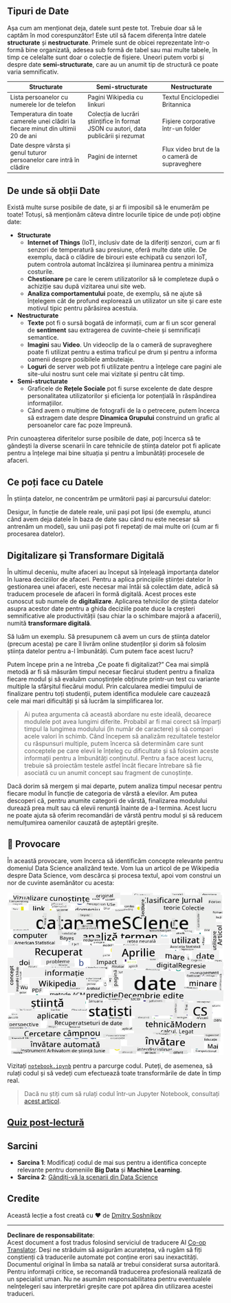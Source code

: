 <!--
CO_OP_TRANSLATOR_METADATA:
{
  "original_hash": "8141e7195841682914be03ef930fe43d",
  "translation_date": "2025-09-03T20:29:12+00:00",
  "source_file": "1-Introduction/01-defining-data-science/README.md",
  "language_code": "ro"
}
-->
## Tipuri de Date

Așa cum am menționat deja, datele sunt peste tot. Trebuie doar să le captăm în mod corespunzător! Este util să facem diferența între datele **structurate** și **nestructurate**. Primele sunt de obicei reprezentate într-o formă bine organizată, adesea sub formă de tabel sau mai multe tabele, în timp ce celelalte sunt doar o colecție de fișiere. Uneori putem vorbi și despre date **semi-structurate**, care au un anumit tip de structură ce poate varia semnificativ.

| Structurate                                                                  | Semi-structurate                                                                               | Nestructurate                          |
| --------------------------------------------------------------------------- | --------------------------------------------------------------------------------------------- | -------------------------------------- |
| Lista persoanelor cu numerele lor de telefon                                 | Pagini Wikipedia cu linkuri                                                                   | Textul Enciclopediei Britannica        |
| Temperatura din toate camerele unei clădiri la fiecare minut din ultimii 20 de ani | Colecția de lucrări științifice în format JSON cu autori, data publicării și rezumat          | Fișiere corporative într-un folder     |
| Date despre vârsta și genul tuturor persoanelor care intră în clădire        | Pagini de internet                                                                            | Flux video brut de la o cameră de supraveghere |

## De unde să obții Date

Există multe surse posibile de date, și ar fi imposibil să le enumerăm pe toate! Totuși, să menționăm câteva dintre locurile tipice de unde poți obține date:

* **Structurate**
  - **Internet of Things** (IoT), inclusiv date de la diferiți senzori, cum ar fi senzori de temperatură sau presiune, oferă multe date utile. De exemplu, dacă o clădire de birouri este echipată cu senzori IoT, putem controla automat încălzirea și iluminarea pentru a minimiza costurile.
  - **Chestionare** pe care le cerem utilizatorilor să le completeze după o achiziție sau după vizitarea unui site web.
  - **Analiza comportamentului** poate, de exemplu, să ne ajute să înțelegem cât de profund explorează un utilizator un site și care este motivul tipic pentru părăsirea acestuia.
* **Nestructurate**
  - **Texte** pot fi o sursă bogată de informații, cum ar fi un scor general de **sentiment** sau extragerea de cuvinte-cheie și semnificații semantice.
  - **Imagini** sau **Video**. Un videoclip de la o cameră de supraveghere poate fi utilizat pentru a estima traficul pe drum și pentru a informa oamenii despre posibilele ambuteiaje.
  - **Loguri** de server web pot fi utilizate pentru a înțelege care pagini ale site-ului nostru sunt cele mai vizitate și pentru cât timp.
* **Semi-structurate**
  - Graficele de **Rețele Sociale** pot fi surse excelente de date despre personalitatea utilizatorilor și eficiența lor potențială în răspândirea informațiilor.
  - Când avem o mulțime de fotografii de la o petrecere, putem încerca să extragem date despre **Dinamica Grupului** construind un grafic al persoanelor care fac poze împreună.

Prin cunoașterea diferitelor surse posibile de date, poți încerca să te gândești la diverse scenarii în care tehnicile de știința datelor pot fi aplicate pentru a înțelege mai bine situația și pentru a îmbunătăți procesele de afaceri.

## Ce poți face cu Datele

În știința datelor, ne concentrăm pe următorii pași ai parcursului datelor:

Desigur, în funcție de datele reale, unii pași pot lipsi (de exemplu, atunci când avem deja datele în baza de date sau când nu este necesar să antrenăm un model), sau unii pași pot fi repetați de mai multe ori (cum ar fi procesarea datelor).

## Digitalizare și Transformare Digitală

În ultimul deceniu, multe afaceri au început să înțeleagă importanța datelor în luarea deciziilor de afaceri. Pentru a aplica principiile științei datelor în gestionarea unei afaceri, este necesar mai întâi să colectăm date, adică să traducem procesele de afaceri în formă digitală. Acest proces este cunoscut sub numele de **digitalizare**. Aplicarea tehnicilor de știința datelor asupra acestor date pentru a ghida deciziile poate duce la creșteri semnificative ale productivității (sau chiar la o schimbare majoră a afacerii), numită **transformare digitală**.

Să luăm un exemplu. Să presupunem că avem un curs de știința datelor (precum acesta) pe care îl livrăm online studenților și dorim să folosim știința datelor pentru a-l îmbunătăți. Cum putem face acest lucru?

Putem începe prin a ne întreba „Ce poate fi digitalizat?” Cea mai simplă metodă ar fi să măsurăm timpul necesar fiecărui student pentru a finaliza fiecare modul și să evaluăm cunoștințele obținute printr-un test cu variante multiple la sfârșitul fiecărui modul. Prin calcularea mediei timpului de finalizare pentru toți studenții, putem identifica modulele care cauzează cele mai mari dificultăți și să lucrăm la simplificarea lor.
> Ai putea argumenta că această abordare nu este ideală, deoarece modulele pot avea lungimi diferite. Probabil ar fi mai corect să împarți timpul la lungimea modulului (în număr de caractere) și să compari acele valori în schimb.
Când începem să analizăm rezultatele testelor cu răspunsuri multiple, putem încerca să determinăm care sunt conceptele pe care elevii le înțeleg cu dificultate și să folosim aceste informații pentru a îmbunătăți conținutul. Pentru a face acest lucru, trebuie să proiectăm testele astfel încât fiecare întrebare să fie asociată cu un anumit concept sau fragment de cunoștințe.

Dacă dorim să mergem și mai departe, putem analiza timpul necesar pentru fiecare modul în funcție de categoria de vârstă a elevilor. Am putea descoperi că, pentru anumite categorii de vârstă, finalizarea modulului durează prea mult sau că elevii renunță înainte de a-l termina. Acest lucru ne poate ajuta să oferim recomandări de vârstă pentru modul și să reducem nemulțumirea oamenilor cauzată de așteptări greșite.

## 🚀 Provocare

În această provocare, vom încerca să identificăm concepte relevante pentru domeniul Data Science analizând texte. Vom lua un articol de pe Wikipedia despre Data Science, vom descărca și procesa textul, apoi vom construi un nor de cuvinte asemănător cu acesta:

![Nor de cuvinte pentru Data Science](../../../../translated_images/ds_wordcloud.664a7c07dca57de017c22bf0498cb40f898d48aa85b3c36a80620fea12fadd42.ro.png)

Vizitați [`notebook.ipynb`](../../../../../../../../../1-Introduction/01-defining-data-science/notebook.ipynb ':ignore') pentru a parcurge codul. Puteți, de asemenea, să rulați codul și să vedeți cum efectuează toate transformările de date în timp real.

> Dacă nu știți cum să rulați codul într-un Jupyter Notebook, consultați [acest articol](https://soshnikov.com/education/how-to-execute-notebooks-from-github/).

## [Quiz post-lectură](https://ff-quizzes.netlify.app/en/ds/)

## Sarcini

* **Sarcina 1**: Modificați codul de mai sus pentru a identifica concepte relevante pentru domeniile **Big Data** și **Machine Learning**.
* **Sarcina 2**: [Gândiți-vă la scenarii din Data Science](assignment.md)

## Credite

Această lecție a fost creată cu ♥️ de [Dmitry Soshnikov](http://soshnikov.com)

---

**Declinare de responsabilitate**:  
Acest document a fost tradus folosind serviciul de traducere AI [Co-op Translator](https://github.com/Azure/co-op-translator). Deși ne străduim să asigurăm acuratețea, vă rugăm să fiți conștienți că traducerile automate pot conține erori sau inexactități. Documentul original în limba sa natală ar trebui considerat sursa autoritară. Pentru informații critice, se recomandă traducerea profesională realizată de un specialist uman. Nu ne asumăm responsabilitatea pentru eventualele neînțelegeri sau interpretări greșite care pot apărea din utilizarea acestei traduceri.